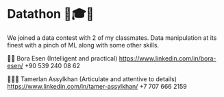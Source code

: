 # Datathon 🎯🎓🧩
We joined a data contest with 2 of my classmates. Data manipulation at its finest with a pinch of ML along with some other skills.

🤵💼 Bora Esen (Intelligent and practical) 
https://www.linkedin.com/in/bora-esen/
+90 539 240 08 62

👨‍🎨🎨 Tamerlan Assylkhan (Articulate and attentive to details)
https://www.linkedin.com/in/tamer-assylkhan/
+7 707 666 2159
